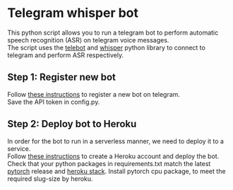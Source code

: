 # Telegram whisper bot
This python script allows you to run a telegram bot to perform automatic speech recognition (ASR) on telegram voice messages.  
The script uses the [telebot](https://github.com/eternnoir/pyTelegramBotAPI) and [whisper](https://github.com/openai/whisper) python library to connect to telegram and perform ASR respectively.

## Step 1: Register new bot
Follow [these instructions](https://mattrighetti.medium.com/build-your-first-telegram-bot-using-python-and-heroku-79d48950d4b0) to register a new bot on telegram.  
Save the API token in config.py.

## Step 2: Deploy bot to Heroku
In order for the bot to run in a serverless manner, we need to deploy it to a service.  
Follow [these instructions](https://devcenter.heroku.com/articles/getting-started-with-python) to create a Heroku account and deploy the bot.
Check that your python packages in requirements.txt match the latest [pytorch](https://pytorch.org/get-started/locally/) release and [heroku stack](https://devcenter.heroku.com/categories/stacks). 
Install pytorch cpu package, to meet the required slug-size by heroku.
